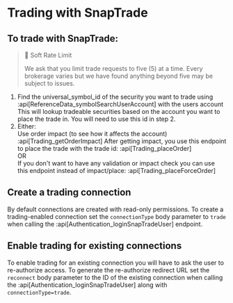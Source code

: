 # Trading with SnapTrade

## To trade with SnapTrade:

> 🚧 Soft Rate Limit
>
> We ask that you limit trade requests to five (5) at a time. Every brokerage varies but we have found anything beyond five may be subject to issues.



1. Find the universal_symbol_id of the security you want to trade using :api[ReferenceData_symbolSearchUserAccount] with the users account  
   This will lookup tradeable securities based on the account you want to place the trade in. You will need to use this id in step 2.
2. Either:  
   Use order impact (to see how it affects the account) :api[Trading_getOrderImpact] 
   After getting impact, you use this endpoint to place the trade with the trade id: :api[Trading_placeOrder]  
   OR  
   If you don't want to have any validation or impact check you can use this endpoint instead of impact/place: :api[Trading_placeForceOrder] 

## Create a trading connection

By default connections are created with read-only permissions. To create a trading-enabled connection set the `connectionType` body parameter to `trade` when calling the :api[Authentication_loginSnapTradeUser] endpoint. 

## Enable trading for existing connections

To enable trading for an existing connection you will have to ask the user to re-authorize access. To generate the re-authorize redirect URL set the `reconnect` body parameter to the ID of the existing connection when calling the :api[Authentication_loginSnapTradeUser] along with `connectionType=trade`.
